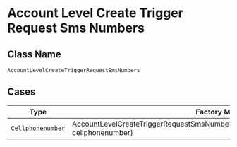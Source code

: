 
# Account Level Create Trigger Request Sms Numbers

## Class Name

`AccountLevelCreateTriggerRequestSmsNumbers`

## Cases

| Type | Factory Method |
|  --- | --- |
| [`Cellphonenumber`](../../../doc/models/cellphonenumber.md) | AccountLevelCreateTriggerRequestSmsNumbers.fromCellphonenumber(Cellphonenumber cellphonenumber) |

